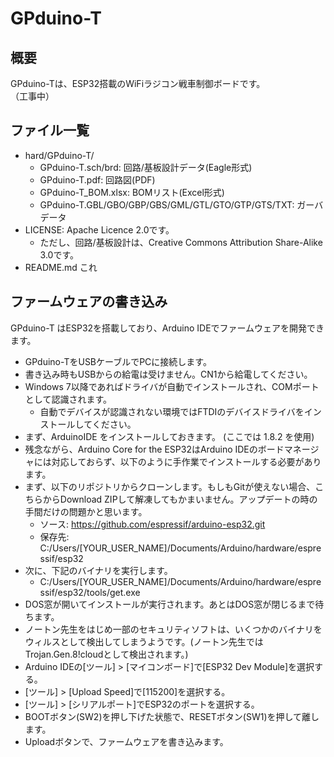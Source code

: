 GPduino-T
=========

## 概要
GPduino-Tは、ESP32搭載のWiFiラジコン戦車制御ボードです。  
（工事中）

## ファイル一覧

* hard/GPduino-T/
	* GPduino-T.sch/brd: 回路/基板設計データ(Eagle形式)
	* GPduino-T.pdf: 回路図(PDF)
	* GPduino-T_BOM.xlsx: BOMリスト(Excel形式)
	* GPduino-T.GBL/GBO/GBP/GBS/GML/GTL/GTO/GTP/GTS/TXT: ガーバデータ
* LICENSE: Apache Licence 2.0です。
	* ただし、回路/基板設計は、Creative Commons Attribution Share-Alike 3.0です。
* README.md これ

## ファームウェアの書き込み
GPduino-T はESP32を搭載しており、Arduino IDEでファームウェアを開発できます。

* GPduino-TをUSBケーブルでPCに接続します。
* 書き込み時もUSBからの給電は受けません。CN1から給電してください。
* Windows 7以降であればドライバが自動でインストールされ、COMポートとして認識されます。
	* 自動でデバイスが認識されない環境ではFTDIのデバイスドライバをインストールしてください。
* まず、ArduinoIDE をインストールしておきます。 (ここでは 1.8.2 を使用)
* 残念ながら、Arduino Core for the ESP32はArduino IDEのボードマネージャには対応しておらず、以下のように手作業でインストールする必要があります。
* まず、以下のリポジトリからクローンします。もしもGitが使えない場合、こちらからDownload ZIPして解凍してもかまいません。アップデートの時の手間だけの問題かと思います。
	* ソース: https://github.com/espressif/arduino-esp32.git
    * 保存先: C:/Users/[YOUR_USER_NAME]/Documents/Arduino/hardware/espressif/esp32
* 次に、下記のバイナリを実行します。
	* C:/Users/[YOUR_USER_NAME]/Documents/Arduino/hardware/espressif/esp32/tools/get.exe
* DOS窓が開いてインストールが実行されます。あとはDOS窓が閉じるまで待ちます。
* ノートン先生をはじめ一部のセキュリティソフトは、いくつかのバイナリをウィルスとして検出してしまうようです。(ノートン先生ではTrojan.Gen.8!cloudとして検出されます。)
* Arduino IDEの[ツール] > [マイコンボード]で[ESP32 Dev Module]を選択する。
* [ツール] > [Upload Speed]で[115200]を選択する。
* [ツール] > [シリアルポート]でESP32のポートを選択する。
* BOOTボタン(SW2)を押し下げた状態で、RESETボタン(SW1)を押して離します。
* Uploadボタンで、ファームウェアを書き込みます。


